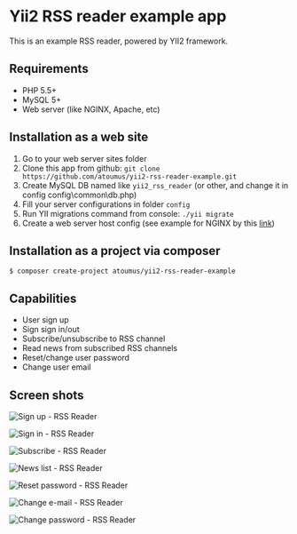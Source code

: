 # Yii2 RSS reader example app

This is an example RSS reader, powered by YII2 framework. 

## Requirements

- PHP 5.5+
- MySQL 5+
- Web server (like NGINX, Apache, etc)

## Installation as a web site

1. Go to your web server sites folder
1. Clone this app from github: `git clone https://github.com/atoumus/yii2-rss-reader-example.git`
1. Create MySQL DB named like `yii2_rss_reader` (or other, and change it in config config\common\db.php)
1. Fill your server configurations in folder `config`
1. Run YII migrations command from console: `./yii migrate`
1. Create a web server host config (see example for NGINX by this [link](https://raw.githubusercontent.com/atoumus/yii2-rss-reader-example/master/nginx-host-example))

## Installation as a project via composer

`$ composer create-project atoumus/yii2-rss-reader-example`

## Capabilities

- User sign up
- Sign sign in/out
- Subscribe/unsubscribe to RSS channel
- Read news from subscribed RSS channels
- Reset/change user password
- Change user email

## Screen shots

![Sign up - RSS Reader](https://bytebucket.org/atoumus/learn-yii2-rss-reader-example/raw/c7efb05e6da38d5cb45d2594346a988286f50f4a/screens/Sign%20up%20-%20RSS%20Reader.jpg)

![Sign in - RSS Reader](https://bytebucket.org/atoumus/learn-yii2-rss-reader-example/raw/c7efb05e6da38d5cb45d2594346a988286f50f4a/screens/Sign%20in%20-%20RSS%20Reader.jpg)

![Subscribe - RSS Reader](https://bytebucket.org/atoumus/learn-yii2-rss-reader-example/raw/c7efb05e6da38d5cb45d2594346a988286f50f4a/screens/Subscribe%20-%20RSS%20Reader.jpg)

![News list - RSS Reader](https://bytebucket.org/atoumus/learn-yii2-rss-reader-example/raw/c7efb05e6da38d5cb45d2594346a988286f50f4a/screens/News%20list%20-%20RSS%20Reader.jpg)

![Reset password - RSS Reader](https://bytebucket.org/atoumus/learn-yii2-rss-reader-example/raw/c7efb05e6da38d5cb45d2594346a988286f50f4a/screens/Reset%20password%20-%20RSS%20Reader.jpg)

![Change e-mail - RSS Reader](https://bytebucket.org/atoumus/learn-yii2-rss-reader-example/raw/c7efb05e6da38d5cb45d2594346a988286f50f4a/screens/Change%20e-mail%20-%20RSS%20Reader.jpg)

![Change password - RSS Reader](https://bytebucket.org/atoumus/learn-yii2-rss-reader-example/raw/c7efb05e6da38d5cb45d2594346a988286f50f4a/screens/Change%20password%20-%20RSS%20Reader.jpg)